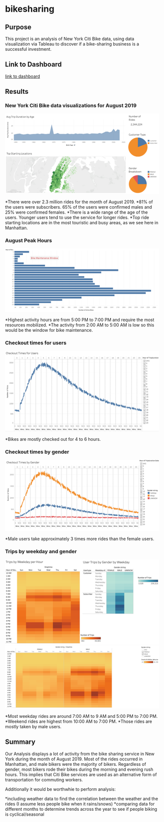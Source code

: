# bikesharing

## Purpose
This project is an analysis of New York Citi Bike data, using data visualization via Tableau to discover if a bike-sharing business is a successful investment.

## Link to Dashboard
[link to dashboard](https://public.tableau.com/profile/rob1264#!/vizhome/NYCCitiBikeChallenge_16208710728380/NYCCitiBikeStory?publish=yes)

## Results
### New York Citi Bike data visualizations for August 2019

![August](Images/img1.png)

*There were over 2.3 million rides for the month of August 2019.
*81% of the users were subscribers. 65% of the users were confirmed males and 25% were confirmed females.
*There is a wide range of the age of the users. Younger users tend to use the service for longer rides.
*Top ride starting locations are in the most touristic and busy areas, as we see here in Manhattan.

### August Peak Hours
![August](Images/img2.png)

*Highest activity hours are from 5:00 PM to 7:00 PM and require the most resources mobilized.
*The activity from 2:00 AM to 5:00 AM is low so this would be the window for bike maintenance.

### Checkout times for users
![August](Images/last-image.png)

*Bikes are mostly checked out for 4 to 6 hours.

### Checkout times by gender
![August](Images/image3.png)

*Male users take approximately 3 times more rides than the female users.

### Trips by weekday and gender
![August](Images/image4.png)
![August](Images/image5.png)

*Most weekday rides are around 7:00 AM to 9 AM and 5:00 PM to 7:00 PM.
*Weekend rides are highest from 10:00 AM to 7:00 PM.
*Those rides are mostly taken by male users.

## Summary
Our Analysis displays a lot of activity from the bike sharing service in New York during the month of August 2019. Most of the rides occurred in Manhattan, and male bikers were the majority of bikers. Regardless of gender, most bikers rode their bikes during the morning and evening rush hours. This implies that Citi Bike services are used as an alternative form of transportation for commuting workers.

Additionally it would be worthwhie to perform analysis:

*including weather data to find the correlation between the weather and the rides (I assume less people bike when it rains/snows)
*comparing data for different months to determine trends across the year to see if people biking is cyclical/seasonal


